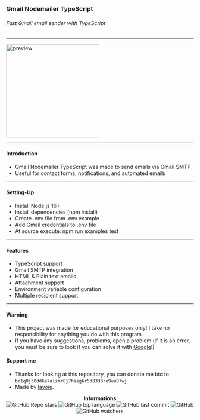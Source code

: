 ## <h3>Gmail Nodemailer TypeScript</h3>

<h6>Fast Gmail email sender with TypeScript</h6>

---

<p>
    <img src="https://i0.wp.com/community.nodemailer.com/wp-content/uploads/2015/10/n2-2.png?fit=422%2C360&ssl=1" alt="preview" width="250px"/>
</p>

---

<h4>Introduction</h4>

- Gmail Nodemailer TypeScript was made to send emails via Gmail SMTP
- Useful for contact forms, notifications, and automated emails

---

<h4>Setting-Up</h4>

- Install Node.js 16+
- Install dependencies (npm install)
- Create .env file from .env.example
- Add Gmail credentials to .env file
- At source execute: npm run examples test

---

<h4>Features</h4>

- TypeScript support
- Gmail SMTP integration
- HTML & Plain text emails
- Attachment support
- Environment variable configuration
- Multiple recipient support

---

<h4>Warning</h4>

- This project was made for educational purposes only! I take no responsibility for anything you do with this program.
- If you have any suggestions, problems, open a problem (if it is an error, you must be sure to look if you can solve it with [Google](https://giybf.com)!)

<h4>Support me</h4>

- Thanks for looking at this repository, you can donate me btc to `bc1q0jc0dd6a7alzmr8j7hseg6r5d8333re9wu87wj`
- Made by [lavoie](https://github.com/imzoloft).

<div align="center">
    <b>Informations</b><br>
    <img alt="GitHub Repo stars" src="https://img.shields.io/github/stars/imzoloft/gmail-mailer-example?color=000">
    <img alt="GitHub top language" src="https://img.shields.io/github/languages/top/imzoloft/gmail-mailer-example?color=000">
    <img alt="GitHub last commit" src="https://img.shields.io/github/last-commit/imzoloft/gmail-mailer-example?color=000">
    <img alt="GitHub" src="https://img.shields.io/github/license/imzoloft/gmail-mailer-example?color=000">
    <img alt="GitHub watchers" src="https://img.shields.io/github/watchers/imzoloft/gmail-mailer-example?color=000">
</div>
